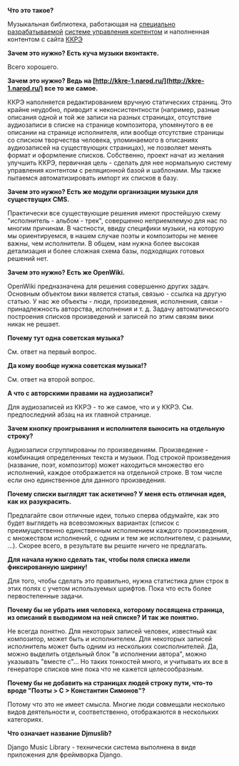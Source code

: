 **Что это такое?**

Музыкальная библиотека, работающая на [специально разрабатываемой](https://github.com/shatsky/djmuslib) [системе управления контентом](http://ru.wikipedia.org/wiki/%D0%A1%D0%B8%D1%81%D1%82%D0%B5%D0%BC%D0%B0_%D1%83%D0%BF%D1%80%D0%B0%D0%B2%D0%BB%D0%B5%D0%BD%D0%B8%D1%8F_%D1%81%D0%BE%D0%B4%D0%B5%D1%80%D0%B6%D0%B8%D0%BC%D1%8B%D0%BC) и наполненная контентом с сайта [ККРЭ](http://kkre-1.narod.ru/)

**Зачем это нужно? Есть куча музыки вконтакте.**

Всего хорошего.

**Зачем это нужно? Ведь на [http://kkre-1.narod.ru/](http://kkre-1.narod.ru/) все то же самое.**

ККРЭ наполняется редактированием вручную статических страниц. Это крайне неудобно, приводит к неконсистентности (например, разные описания одной и той же записи на разных страницах, отсутствие аудиозаписи в списке на странице композитора, упомянутого в ее описании на странице исполнителя, или вообще отсутствие страницы со списком творчества человека, упоминаемого в описаниях аудиозаписей на существующих страницах), не позволяет менять формат и оформление списков. Собственно, проект начат из желания улучшить ККРЭ, первичная цель - сделать для нее нормальную систему управления контентом с реляционной базой и шаблонами. Мы также пытаемся автоматизировать импорт их списков в базу.

**Зачем это нужно? Есть же модули организации музыки для существущих CMS.**

Практически все существующие решения имеют простейшую схему "исполнитель - альбом - трек", совершенно неприемлемую для нас по многим причинам. В частности, ввиду специфики музыки, на которую мы ориентируемся, в нашем случае поэты и композиторы не менее важны, чем исполнители. В общем, нам нужна более высокая детализация и более сложная схема базы, подходящих готовых решений нет.

**Зачем это нужно? Есть же OpenWiki.**

OpenWiki предназначена для решения совершенно других задач. Основным объектом вики является статья, связью - ссылка на другую статью. У нас же объекты - люди, произведения, исполнения, связи - принадлежность авторства, исполнения и т. д. Задачу автоматического построения списков произведений и записей по этим связям вики никак не решает.

**Почему тут одна советская музыка?**

См. ответ на первый вопрос.

**Да кому вообще нужна советская музыка!?**

См. ответ на второй вопрос.

**А что с авторскими правами на аудиозаписи?**

Для аудиозаписей из ККРЭ - то же самое, что и у ККРЭ. См. предпоследний абзац на их главной странице.

**Зачем кнопку проигрывания и исполнителя выносить на отдельную строку?**

Аудиозаписи сгруппированы по произведениям. Произведение - комбинация определенных текста и музыки. Под строкой произведения (название, поэт, композитор) может находиться множество его исполнений, каждое отображается на отдельной строке. В том числе если оно единственное для данного произведения.

**Почему списки выглядят так аскетично? У меня есть отличная идея, как их разукрасить.**

Предлагайте свои отличные идеи, только сперва обдумайте, как это будет выглядеть на всевозможных вариантах (список с преимущественно единственным исполнением каждого произведения, с множеством исполнений, с одним и тем же исполнителем, с разными, ...). Скорее всего, в результате вы решите ничего не предлагать.

**Для начала нужно сделать так, чтобы поля списка имели фиксированную ширину!**

Для того, чтобы сделать это правильно, нужна статистика длин строк в этих полях с учетом используемых шрифтов. Пока что есть более первостепенные задачи.

**Почему бы не убрать имя человека, которому посвящена страница, из описаний в выводимом на ней списке? И так же понятно.**

Не всегда понятно. Для некоторых записей человек, известный как композитор, может быть и исполнителем. Для некоторых записей исполнитель может быть одним из нескольких соисполнителей. Да, можно выделить отдельный блок "в исполнении автора", можно указывать "вместе с"... Но таких тонкостей много, и учитывать их все в генераторе списков мне пока что не кажется целесообразным.

**Почему бы не добавить на страницах людей строку пути, что-то вроде "Поэты > С > Константин Симонов"?**

Потому что это не имеет смысла. Многие люди совмещали несколько видов деятельности и, соответственно, отображаются в нескольких категориях.

**Что означает название Djmuslib?**

Django Music Library - технически система выполнена в виде приложения для фреймворка Django.
